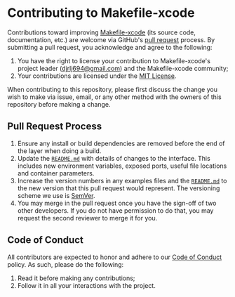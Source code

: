 # Contributing to Makefile-xcode

Contributions toward improving [Makefile-xcode](README.md) (its source code, documentation, etc.) are welcome via GitHub's [pull request](https://github.com/djrlj694/Makefile-xcode/pull/new/master) process.  By submitting a pull request, you acknowledge and agree to the following:

1. You have the right to license your contribution to Makefile-xcode's project leader (djrlj694@gmail.com) and the Makefile-xcode community;
2. Your contributions are licensed under the [MIT License](LICENSE.md).

When contributing to this repository, please first discuss the change you wish to make via issue,
email, or any other method with the owners of this repository before making a change.

## Pull Request Process

1. Ensure any install or build dependencies are removed before the end of the layer when doing a build.
2. Update the [`README.md`](README.md) with details of changes to the interface. This includes new environment variables, exposed ports, useful file locations and container parameters.
3. Increase the version numbers in any examples files and the [`README.md`](README.md) to the new version that this pull request would represent. The versioning scheme we use is [SemVer](http://semver.org/).
4. You may merge in the pull request once you have the sign-off of two other developers. If you do not have permission to do that, you may request the second reviewer to merge it for you.

## Code of Conduct

All contributors are expected to honor and adhere to our [Code of Conduct](CODE_OF_CONDUCT.md) policy. As such, please do the following:

1. Read it before making any contributions;
2. Follow it in all your interactions with the project.